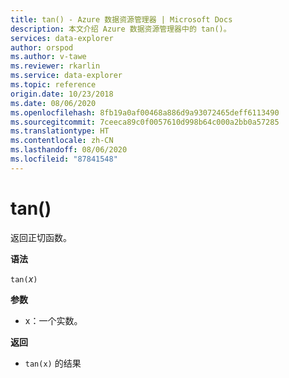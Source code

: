```yaml
---
title: tan() - Azure 数据资源管理器 | Microsoft Docs
description: 本文介绍 Azure 数据资源管理器中的 tan()。
services: data-explorer
author: orspod
ms.author: v-tawe
ms.reviewer: rkarlin
ms.service: data-explorer
ms.topic: reference
origin.date: 10/23/2018
ms.date: 08/06/2020
ms.openlocfilehash: 8fb19a0af00468a886d9a93072465deff6113490
ms.sourcegitcommit: 7ceeca89c0f0057610d998b64c000a2bb0a57285
ms.translationtype: HT
ms.contentlocale: zh-CN
ms.lasthandoff: 08/06/2020
ms.locfileid: "87841548"
---
```

# <a name="tan"></a>tan()

返回正切函数。

**语法**

`tan(`*x*`)`

**参数**

* x：一个实数。

**返回**

* `tan(x)` 的结果